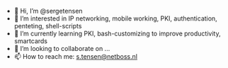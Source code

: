 - 👋 Hi, I’m @sergetensen
- 👀 I’m interested in IP networking, mobile working, PKI, authentication, penteting, shell-scripts
- 🌱 I’m currently learning PKI, bash-customizing to improve productivity, smartcards
- 💞️ I’m looking to collaborate on ...
- 📫 How to reach me: s.tensen@netboss.nl

<!---
sergetensen/sergetensen is a ✨ special ✨ repository because its `README.md` (this file) appears on your GitHub profile.
You can click the Preview link to take a look at your changes.
--->
